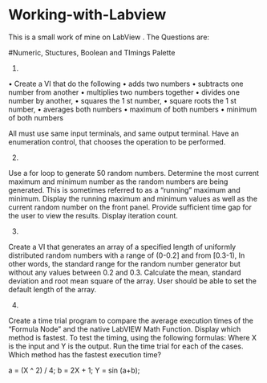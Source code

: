 # Working-with-Labview
This is a small work of mine on LabView .
The Questions are:

#Numeric, Stuctures, Boolean and TImings Palette

1)

• Create a VI that do the following
• adds two numbers
• subtracts one number from another
• multiplies two numbers together
• divides one number by another,
• squares the 1 st number,
• square roots the 1 st number,
• averages both numbers
• maximum of both numbers
• minimum of both numbers

All must use same input terminals, and same output terminal. Have an enumeration
control, that chooses the operation to be performed.

2)

Use a for loop to generate 50 random numbers. Determine the most current maximum and
minimum number as the random numbers are being generated. This is sometimes referred
to as a “running” maximum and minimum. Display the running maximum and minimum
values as well as the current random number on the front panel. Provide sufficient time gap
for the user to view the results. Display iteration count.

3)

Create a VI that generates an array of a specified length of uniformly distributed random
numbers with a range of (0-0.2] and from [0.3-1), In other words, the standard range for the
random number generator but without any values between 0.2 and 0.3. Calculate the
mean, standard deviation and root mean square of the array. User should be able to set the
default length of the array.

4)

Create a time trial program to compare the average execution times of the “Formula Node”
and the native LabVIEW Math Function. Display which method is fastest. To test the timing,
using the following formulas:
Where X is the input and Y is the output. Run the time trial for each of the
cases. Which method has the fastest execution time?

a = (X ^ 2) / 4;
b = 2X + 1;
Y = sin (a+b);
